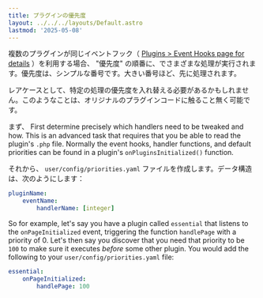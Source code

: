 ```yaml
---
title: プラグインの優先度
layout: ../../../layouts/Default.astro
lastmod: '2025-05-08'
---
```

複数のプラグインが同じイベントフック（ [Plugins > Event Hooks page for details](../../04.plugins/04.event-hooks/) ）を利用する場合、 "優先度" の順番に、でさまざまな処理が実行されます。優先度は、シンプルな番号です。大きい番号ほど、先に処理されます。

レアケースとして、特定の処理の優先度を入れ替える必要があるかもしれません。このようなことは、オリジナルのプラグインコードに触ること無く可能です。

まず、
First determine precisely which handlers need to be tweaked and how. This is an advanced task that requires that you be able to read the plugin's `.php` file. Normally the event hooks, handler functions, and default priorities can be found in a plugin's `onPluginsInitialized()` function.

それから、 `user/config/priorities.yaml` ファイルを作成します。データ構造は、次のようにします：

```yaml
pluginName:
    eventName:
        handlerName: [integer]
```

So for example, let's say you have a plugin called `essential` that listens to the `onPageInitialized` event, triggering the function `handlePage` with a priority of 0. Let's then say you discover that you need that priority to be `100` to make sure it executes *before* some other plugin. You would add the following to your `user/config/priorities.yaml` file:

```yaml
essential:
    onPageInitialized:
        handlePage: 100
```

